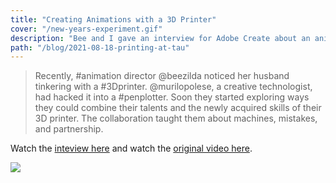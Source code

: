 ```yaml
---
title: "Creating Animations with a 3D Printer"
cover: "/new-years-experiment.gif"
description: "Bee and I gave an interview for Adobe Create about an animation we made with a 3D printer hacked into a pen plotter."
path: "/blog/2021-08-18-printing-at-tau"
---
```


> Recently, #animation director @beezilda noticed her husband tinkering with a #3Dprinter. @murilopolese, a creative technologist, had hacked it into a #penplotter. Soon they started exploring ways they could combine their talents and the newly acquired skills of their 3D printer. The collaboration taught them about machines, mistakes, and partnership.

Watch the [inteview here](https://www.instagram.com/tv/CSuvdrDB5Ab/) and watch the [original video here](/project/2019-01-new-years-experiment/).

![](./new-years-experiment.gif)
